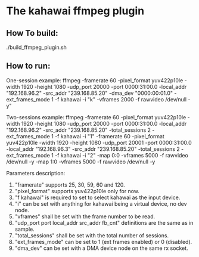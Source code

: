 # The kahawai ffmpeg plugin

## How To build:

./build_ffmpeg_plugin.sh

## How to run:

One-session example: ffmpeg -framerate 60 -pixel_format yuv422p10le -width 1920 -height 1080 -udp_port 20000 -port 0000:31:00.0 -local_addr "192.168.96.2" -src_addr "239.168.85.20" -dma_dev "0000:00:01.0" -ext_frames_mode 1 -f kahawai -i "k" -vframes 2000 -f rawvideo /dev/null -y"

Two-sessions example: ffmpeg -framerate 60 -pixel_format yuv422p10le -width 1920 -height 1080 -udp_port 20000 -port 0000:31:00.0 -local_addr "192.168.96.2" -src_addr "239.168.85.20" -total_sessions 2 -ext_frames_mode 1 -f kahawai -i "1" -framerate 60 -pixel_format yuv422p10le -width 1920 -height 1080 -udp_port 20001 -port 0000:31:00.0 -local_addr "192.168.96.3" -src_addr "239.168.85.20" -total_sessions 2 -ext_frames_mode 1 -f kahawai -i "2" -map 0:0 -vframes 5000 -f rawvideo /dev/null -y -map 1:0 -vframes 5000 -f rawvideo /dev/null -y

Parameters description:
1. "framerate" supports 25, 30, 59, 60 and 120.
2. "pixel_format" supports yuv422p10le only for now.
3. "f kahawai" is required to set to select kahawai as the input device.
4. "i" can be set with anything for kahawai being a virtual device, no dev node.
5. "vframes" shall be set with the frame number to be read.
6. "udp_port port local_addr src_addr fb_cnt" definitions are the same as in sample.
7. "total_sessions" shall be set with the total number of sessions.
8. "ext_frames_mode" can be set to 1 (ext frames enabled) or 0 (disabled).
9. "dma_dev" can be set with a DMA device node on the same rx socket.
